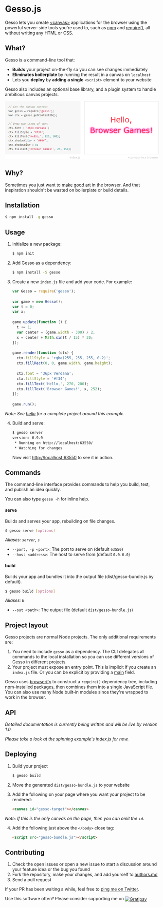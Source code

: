 Gesso.js
========

Gesso lets you create [&lt;canvas&gt;][] applications for the browser using
the powerful server-side tools you're used to, such as [npm][]
and [require()][], all without writing any HTML or CSS.


What?
-----

Gesso is a command-line tool that:

- **Builds** your project on-the-fly so you can see changes immediately
- **Eliminates boilerplate** by running the result in a canvas on `localhost`
- Lets you **deploy** by **adding a single** `<script>` element to your website

Gesso also includes an optional base library, and a plugin system to handle
ambitious canvas projects.

![Teaser](artwork/teaser.png)


Why?
----

Sometimes you just want to [make good art][] in the browser. And that
inspiration shouldn't be wasted on boilerplate or build details.


Installation
------------

```bash
$ npm install -g gesso
```


Usage
-----

1. Initialize a new package:

    ```bash
    $ npm init
    ```

2. Add Gesso as a dependency:

    ```bash
    $ npm install -S gesso
    ```

3. Create a new `index.js` file and add your code. For example:

    ```js
    var Gesso = require('gesso');

    var game = new Gesso();
    var t = 0;
    var x;

    game.update(function () {
      t += 1;
      var center = (game.width - 300) / 2;
      x = center + Math.sin(t / 15) * 20;
    });

    game.render(function (ctx) {
      ctx.fillStyle = 'rgba(255, 255, 255, 0.2)';
      ctx.fillRect(0, 0, game.width, game.height);

      ctx.font = '36px Verdana';
      ctx.fillStyle = '#f34';
      ctx.fillText('Hello,', 270, 200);
      ctx.fillText('Browser Games!', x, 252);
    });

    game.run();
    ```

  *Note: See [hello][] for a complete project around this example.*

4. Build and serve:

    ```bash
    $ gesso server
    version: 0.9.0
     * Running on http://localhost:63550/
     * Watching for changes
    ```

    Now visit [http://localhost:63550](http://localhost:63550/) to see it in action.


Commands
--------

The command-line interface provides commands to help you build, test, and
publish an idea quickly.

You can also type `gesso -h` for inline help.


#### serve

Builds and serves your app, rebuilding on file changes.

```bash
$ gesso serve [options]
```

*Aliases: `server`, `s`*

- `--port, -p <port>`: The port to serve on (default `63550`)
- `--host <address>`: The host to serve from (default `0.0.0.0`)


#### build

Builds your app and bundles it into the output file (dist/gesso-bundle.js by default).

```bash
$ gesso build [options]
```

*Aliases: `b`*

- `--out <path>`: The output file (default `dist/gesso-bundle.js`)


Project layout
--------------

Gesso projects are normal Node projects. The only additional requirements are:

1. You need to include `gesso` as a dependency. The CLI delegates all commands
    to the local installation so you can use different versions of Gesso in
    different projects.
2. Your project must expose an entry point. This is implicit if you create an
    `index.js` file. Or you can be explicit by providing a [main][] field.

Gesso uses [browserify][] to construct a `require()` dependency tree, including
npm-installed packages, then combines them into a single JavaScript file. You can
also use many Node built-in modules since they're wrapped to work in the browser.


API
---

*Detailed documentation is currently being written and will be live by version 1.0.*

*Please take a look at [the spinning example's index.js][spinning/index.js] for now.*


Deploying
---------

1. Build your project

    ```bash
    $ gesso build
    ```

2. Move the generated `dist/gesso-bundle.js` to your website

3. Add the following on your page where you want your project to be rendered:

    ```html
    <canvas id="gesso-target"></canvas>
    ```

  *Note: If this is the only canvas on the page, then you can omit the `id`.*

4. Add the following just above the `</body>` close tag:

    ```html
    <script src="gesso-bundle.js"></script>
    ```


Contributing
------------

1. Check the open issues or open a new issue to start a discussion around
  your feature idea or the bug you found
2. Fork the repository, make your changes, and add yourself to [authors.md][]
3. Send a pull request

If your PR has been waiting a while, feel free to [ping me on Twitter][twitter].

Use this software often? Please consider supporting me on
<a href="http://gratipay.com/joeyespo" target="_blank" title="Thank you!">
  <img align="center" style="margin-bottom:1px" src="http://joeyespo.com/images/gratipay-button.png" alt="Gratipay">
</a>


[&lt;canvas&gt;]: http://en.wikipedia.org/wiki/Canvas_element
[npm]: http://npmjs.org
[require()]: http://nodejs.org/api/modules.html
[make good art]: http://www.youtube.com/watch?v=ikAb-NYkseI
[hello]: examples/hello/
[main]: http://npmjs.org/doc/files/package.json.html
[browserify]: http://github.com/substack/node-browserify
[spinning/index.js]: http://github.com/gessojs/gessojs/blob/master/examples/spinning/index.js
[authors.md]: AUTHORS.md
[twitter]: http://twitter.com/joeyespo
